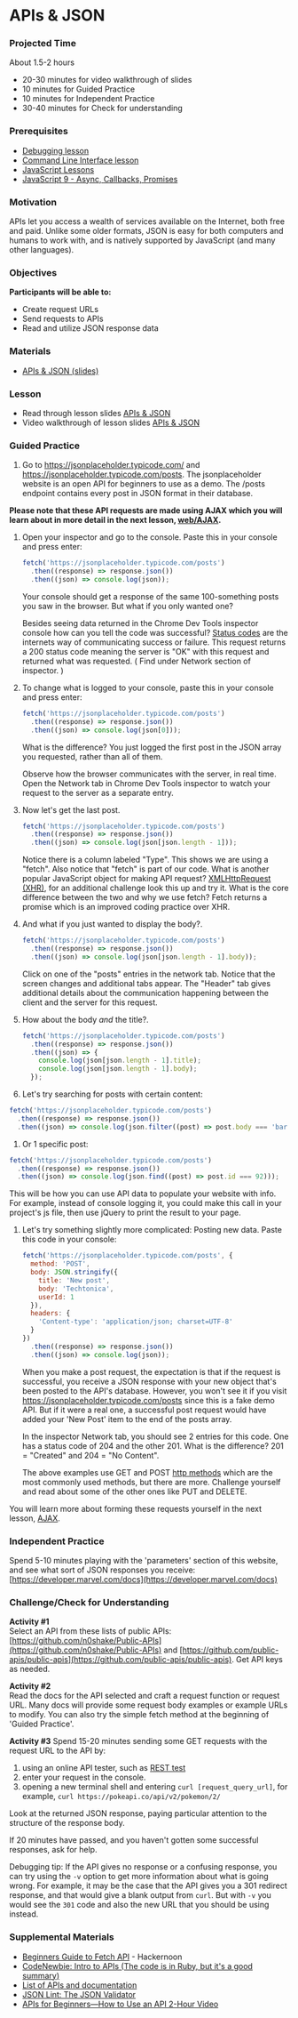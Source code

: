 # APIs & JSON

### Projected Time

About 1.5-2 hours

- 20-30 minutes for video walkthrough of slides
- 10 minutes for Guided Practice
- 10 minutes for Independent Practice
- 30-40 minutes for Check for understanding

### Prerequisites

- [Debugging lesson](/debugging/debugging.md)
- [Command Line Interface lesson](/dev-tools/command-line-interface.md)
- [JavaScript Lessons](/javascript)
- [JavaScript 9 - Async, Callbacks, Promises](/javascript/javascript-9-async.md)

### Motivation

APIs let you access a wealth of services available on the Internet, both free and paid. Unlike some older formats, JSON is easy for both computers and humans to work with, and is natively supported by JavaScript (and many other languages).

### Objectives

**Participants will be able to:**

- Create request URLs
- Send requests to APIs
- Read and utilize JSON response data

### Materials

- [APIs & JSON (slides)](https://docs.google.com/presentation/d/1sD3nwQnhbe1wPnAWes0Nbt578tJacTtx0Yqy8XFp7w8/edit?usp=sharing)

### Lesson

- Read through lesson slides [APIs & JSON](https://docs.google.com/presentation/d/1sD3nwQnhbe1wPnAWes0Nbt578tJacTtx0Yqy8XFp7w8/edit?usp=sharing)
- Video walkthrough of lesson slides [APIs & JSON](https://drive.google.com/file/d/1dVQJWV7UNYzpWD0-eHk7Aqk0H5ppKZdD/view?usp=sharing)

### Guided Practice

1. Go to https://jsonplaceholder.typicode.com/ and https://jsonplaceholder.typicode.com/posts. The jsonplaceholder website is an open API for beginners to use as a demo. The /posts endpoint contains every post in JSON format in their database.

**Please note that these API requests are made using AJAX which you will learn about in more detail in the next lesson, [web/AJAX](/web/ajax.md).**

1. Open your inspector and go to the console. Paste this in your console and press enter:

   ```js
   fetch('https://jsonplaceholder.typicode.com/posts')
     .then((response) => response.json())
     .then((json) => console.log(json));
   ```

   Your console should get a response of the same 100-something posts you saw in the browser. But what if you only wanted one?

   Besides seeing data returned in the Chrome Dev Tools inspector console how can you tell the code was successful? [Status codes](https://en.wikipedia.org/wiki/List_of_HTTP_status_codes) are the internets way of communicating success or failure. This request returns a 200 status code meaning the server is "OK" with this request and returned what was requested. ( Find under Network section of inspector. )

1. To change what is logged to your console, paste this in your console and press enter:

   ```js
   fetch('https://jsonplaceholder.typicode.com/posts')
     .then((response) => response.json())
     .then((json) => console.log(json[0]));
   ```

   What is the difference? You just logged the first post in the JSON array you requested, rather than all of them.

   Observe how the browser communicates with the server, in real time. Open the Network tab in Chrome Dev Tools inspector to watch your request to the server as a separate entry.

1. Now let's get the last post.

   ```js
   fetch('https://jsonplaceholder.typicode.com/posts')
     .then((response) => response.json())
     .then((json) => console.log(json[json.length - 1]));
   ```

   Notice there is a column labeled "Type". This shows we are using a "fetch". Also notice that "fetch" is part of our code. What is another popular JavaScript object for making API request? [XMLHttpRequest (XHR)](https://developer.mozilla.org/en-US/docs/Web/API/XMLHttpRequest), for an additional challenge look this up and try it. What is the core difference between the two and why we use fetch? Fetch returns a promise which is an improved coding practice over XHR.

1. And what if you just wanted to display the body?.

   ```js
   fetch('https://jsonplaceholder.typicode.com/posts')
     .then((response) => response.json())
     .then((json) => console.log(json[json.length - 1].body));
   ```

   Click on one of the "posts" entries in the network tab. Notice that the screen changes and additional tabs appear. The "Header" tab gives additional details about the communication happening between the client and the server for this request.

1. How about the body _and_ the title?.

   ```js
   fetch('https://jsonplaceholder.typicode.com/posts')
     .then((response) => response.json())
     .then((json) => {
       console.log(json[json.length - 1].title);
       console.log(json[json.length - 1].body);
     });
   ```

1. Let's try searching for posts with certain content:

```js
fetch('https://jsonplaceholder.typicode.com/posts')
  .then((response) => response.json())
  .then((json) => console.log(json.filter((post) => post.body === 'bar')));
```

1. Or 1 specific post:

```js
fetch('https://jsonplaceholder.typicode.com/posts')
  .then((response) => response.json())
  .then((json) => console.log(json.find((post) => post.id === 92)));
```

This will be how you can use API data to populate your website with info. For example, instead of console logging it, you could make this call in your project's js file, then use jQuery to print the result to your page.

1. Let's try something slightly more complicated: Posting new data. Paste this code in your console:

   ```js
   fetch('https://jsonplaceholder.typicode.com/posts', {
     method: 'POST',
     body: JSON.stringify({
       title: 'New post',
       body: 'Techtonica',
       userId: 1
     }),
     headers: {
       'Content-type': 'application/json; charset=UTF-8'
     }
   })
     .then((response) => response.json())
     .then((json) => console.log(json));
   ```

   When you make a post request, the expectation is that if the request is successful, you receive a JSON response with your new object that's been posted to the API's database. However, you won't see it if you visit https://jsonplaceholder.typicode.com/posts since this is a fake demo API. But if it were a real one, a successful post request would have added your 'New Post' item to the end of the posts array.

   In the inspector Network tab, you should see 2 entries for this code. One has a status code of 204 and the other 201. What is the difference? 201 = "Created" and 204 = "No Content".

   The above examples use GET and POST [http methods](https://developer.mozilla.org/en-US/docs/Web/HTTP/Methods) which are the most commonly used methods, but there are more. Challenge yourself and read about some of the other ones like PUT and DELETE.

You will learn more about forming these requests yourself in the next lesson, [AJAX](/web/ajax.md).

### Independent Practice

Spend 5-10 minutes playing with the 'parameters' section of this website, and see what sort of JSON responses you receive: [https://developer.marvel.com/docs](https://developer.marvel.com/docs)

### Challenge/Check for Understanding

**Activity #1**  
Select an API from these lists of public APIs: [https://github.com/n0shake/Public-APIs](https://github.com/n0shake/Public-APIs) and [https://github.com/public-apis/public-apis](https://github.com/public-apis/public-apis). Get API keys as needed.

**Activity #2**  
Read the docs for the API selected and craft a request function or request URL. Many docs will provide some request body examples or example URLs to modify. You can also try the simple fetch method at the beginning of 'Guided Practice'.

**Activity #3**
Spend 15-20 minutes sending some GET requests with the request URL to the API by:

1. using an online API tester, such as [REST test](https://resttesttest.com/)
1. enter your request in the console.
1. opening a new terminal shell and entering `curl [request_query_url]`, for example, `curl https://pokeapi.co/api/v2/pokemon/2/`

Look at the returned JSON response, paying particular attention to the structure of the response body.

If 20 minutes have passed, and you haven't gotten some successful responses, ask for help.

Debugging tip: If the API gives no response or a confusing response, you can try using the `-v` option to get more information about what is going wrong. For example, it may be the case that the API gives you a 301 redirect response, and that would give a blank output from `curl`. But with `-v` you would see the `301` code and also the new URL that you should be using instead.

### Supplemental Materials

- [Beginners Guide to Fetch API](https://hackernoon.com/beginners-guide-to-fetch-api-qev31ag) - Hackernoon
- [CodeNewbie: Intro to APIs (The code is in Ruby, but it's a good summary)](https://www.codenewbie.org/blogs/an-intro-to-apis)
- [List of APIs and documentation](https://any-api.com/)
- [JSON Lint: The JSON Validator](https://jsonlint.com/)
- [APIs for Beginners—How to Use an API 2-Hour Video](https://youtu.be/GZvSYJDk-us)
